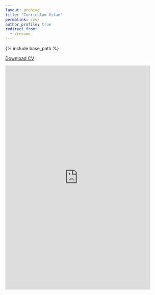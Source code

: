 ```yaml
---
layout: archive
title: "Curriculum Vitae"
permalink: /cv/
author_profile: true
redirect_from:
  - /resume
---
```



{% include base_path %}

<a href="https://ether0.github.io//files/CV_SLee_webpage.pdf" class="btn" download target="_blank">Download CV</a>
<iframe src="https://ether0.github.io//files/CV_SLee_webpage.pdf" width="90%" height="700px" style="border: none;"></iframe>
